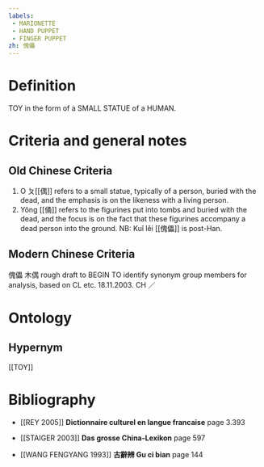 ```yaml
---
labels: 
 - MARIONETTE
 - HAND PUPPET
 - FINGER PUPPET
zh: 傀儡
---
```


# Definition
TOY in the form of a SMALL STATUE of a HUMAN.
# Criteria and general notes
## Old Chinese Criteria
1. O ㄆ[[偶]] refers to a small statue, typically of a person, buried with the dead, and the emphasis is on the likeness with a living person.
2. Yǒng [[俑]] refers to the figurines put into tombs and buried with the dead, and the focus is on the fact that these figurines accompany a dead person into the ground.
NB: Kuǐ lěi [[傀儡]] is post-Han.
## Modern Chinese Criteria
傀儡
木偶
rough draft to BEGIN TO identify synonym group members for analysis, based on CL etc. 18.11.2003. CH ／
# Ontology

## Hypernym
[[TOY]]
# Bibliography
- [[REY 2005]]
**Dictionnaire culturel en langue francaise** page 3.393

- [[STAIGER 2003]]
**Das grosse China-Lexikon** page 597

- [[WANG FENGYANG 1993]]
**古辭辨 Gu ci bian** page 144
